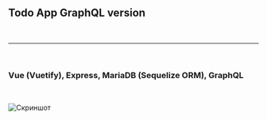 ﻿## Todo App GraphQL version
<br>

---
<br>

### Vue (Vuetify), Express, MariaDB (Sequelize ORM), GraphQL 
</br>


![Скриншот](https://b.radikal.ru/b38/2107/34/d515719f7107t.jpg "Скриншот")
